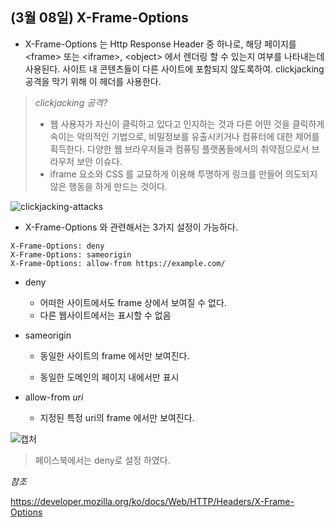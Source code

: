 ## (3월 08일) X-Frame-Options



- X-Frame-Options 는 Http Response Header 중 하나로, 해당 페이지를 \<frame> 또는 \<iframe>, \<object> 에서 렌더링 할 수 있는지 여부를 나타내는데 사용된다. 사이트 내 콘텐츠들이 다른 사이트에 포함되지 않도록하여. clickjacking 공격을 막기 위해 이 헤더를 사용한다.



>  _clickjacking 공격?_
>
> - 웹 사용자가 자신이 클릭하고 있다고 인지하는 것과 다른 어떤 것을 클릭하게 속이는 악의적인 기법으로, 비밀정보를 유출시키거나 컴퓨터에 대한 제어를 획득한다. 다양한 웹 브라우저들과 컴퓨팅 플랫폼들에서의 취약점으로서 브라우저 보안 이슈다.
> - iframe 요소와 CSS 를 교묘하게 이용해 투명하게 링크를 만들어 의도되지 않은 행동을 하게 만드는 것이다.

![clickjacking-attacks](https://user-images.githubusercontent.com/50399804/110280178-bbe9ca00-801d-11eb-873e-f963ee3f97ea.png)



-  X-Frame-Options 와 관련해서는 3가지 설정이 가능하다.

```
X-Frame-Options: deny
X-Frame-Options: sameorigin
X-Frame-Options: allow-from https://example.com/
```



- deny

  - 어떠한 사이트에서도 frame 상에서 보여질 수 없다.
  - 다른 웹사이트에서는 표시할 수 없음

- sameorigin

  - 동일한 사이트의 frame 에서만 보여진다. 

  - 동일한 도메인의 페이지 내에서만 표시

- allow-from _uri_

  - 지정된 특정 uri의 frame 에서만 보여진다.



![캡처](https://user-images.githubusercontent.com/50399804/110280373-09663700-801e-11eb-9a93-28a423f8e0f1.PNG)

> 페이스북에서는 deny로 설정 하였다.

_참조_ 

https://developer.mozilla.org/ko/docs/Web/HTTP/Headers/X-Frame-Options
